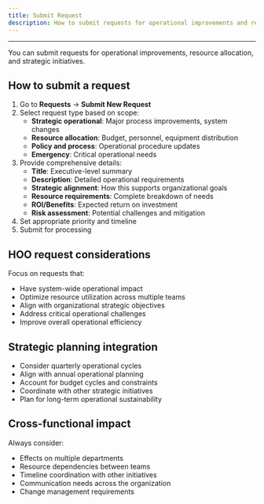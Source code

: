 ```yaml
---
title: Submit Request
description: How to submit requests for operational improvements and resource allocation
---
```


---

You can submit requests for operational improvements, resource allocation, and strategic initiatives.

## How to submit a request

1. Go to **Requests** → **Submit New Request**
2. Select request type based on scope:
   - **Strategic operational**: Major process improvements, system changes
   - **Resource allocation**: Budget, personnel, equipment distribution
   - **Policy and process**: Operational procedure updates
   - **Emergency**: Critical operational needs
3. Provide comprehensive details:
   - **Title**: Executive-level summary
   - **Description**: Detailed operational requirements
   - **Strategic alignment**: How this supports organizational goals
   - **Resource requirements**: Complete breakdown of needs
   - **ROI/Benefits**: Expected return on investment
   - **Risk assessment**: Potential challenges and mitigation
4. Set appropriate priority and timeline
5. Submit for processing

## HOO request considerations

Focus on requests that:
- Have system-wide operational impact
- Optimize resource utilization across multiple teams
- Align with organizational strategic objectives
- Address critical operational challenges
- Improve overall operational efficiency

## Strategic planning integration

- Consider quarterly operational cycles
- Align with annual operational planning
- Account for budget cycles and constraints
- Coordinate with other strategic initiatives
- Plan for long-term operational sustainability

## Cross-functional impact

Always consider:
- Effects on multiple departments
- Resource dependencies between teams
- Timeline coordination with other initiatives
- Communication needs across the organization
- Change management requirements
